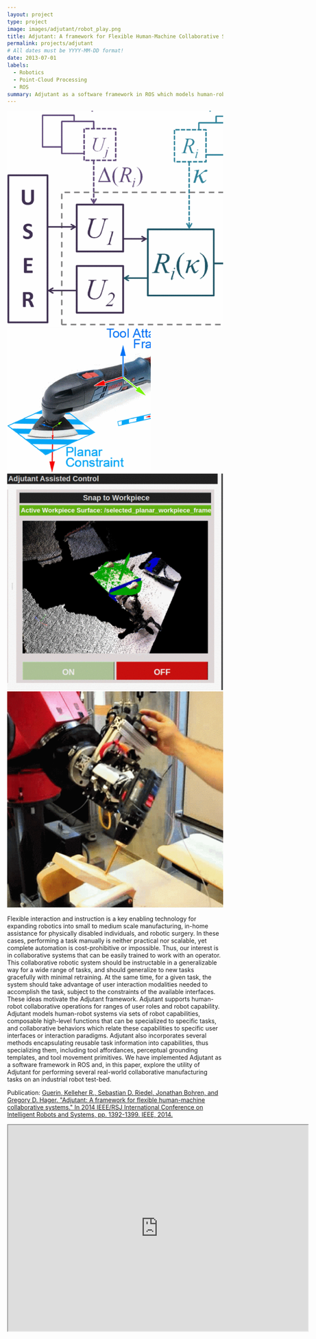 ```yaml
---
layout: project
type: project
image: images/adjutant/robot_play.png
title: Adjutant: A framework for Flexible Human-Machine Collaborative Systems
permalink: projects/adjutant
# All dates must be YYYY-MM-DD format!
date: 2013-07-01
labels:
  - Robotics
  - Point-Cloud Processing
  - ROS
summary: Adjutant as a software framework in ROS which models human-robot systems via sets of robot capabilities that can be specialized to specific tasks, and collaborative behaviors which relate these capabilities to specific user interfaces or interaction paradigms.
---
```


<div class="ui small rounded images">
  <img class="ui image" src="../images/adjutant/formal_.png">
  <img class="ui image" src="../images/adjutant/tools_.png">
  <img class="ui image" src="../images/adjutant/ui_.png">
  <img class="ui image" src="../images/adjutant/robot_.png">
</div>

Flexible interaction and instruction is a key enabling technology for expanding robotics into small to medium scale manufacturing, in-home assistance for physically disabled individuals, and robotic surgery. In these cases, performing a task manually is neither practical nor scalable, yet complete automation is cost-prohibitive or impossible. Thus, our interest is in collaborative systems that can be easily trained to work with an operator. This collaborative robotic system should be instructable in a generalizable way for a wide range of tasks, and should generalize to new tasks gracefully with minimal retraining. At the same time, for a given task, the system should take advantage of user interaction modalities needed to accomplish the task, subject to the constraints of the available interfaces. These ideas motivate the Adjutant framework. Adjutant supports human-robot collaborative operations for ranges of user roles and robot capability. Adjutant models human-robot systems via sets of robot capabilities, composable high-level functions that can be specialized to specific tasks, and collaborative behaviors which relate these capabilities to specific user interfaces or interaction paradigms. Adjutant also incorporates several methods encapsulating reusable task information into capabilities, thus specializing them, including tool affordances, perceptual grounding templates, and tool movement primitives. We have implemented Adjutant as a software framework in ROS and, in this paper, explore the utility of Adjutant for performing several real-world collaborative manufacturing tasks on an industrial robot test-bed.

Publication: <a href="https://ieeexplore.ieee.org/abstract/document/6942739">Guerin, Kelleher R., Sebastian D. Riedel, Jonathan Bohren, and Gregory D. Hager. "Adjutant: A framework for flexible human-machine collaborative systems." In 2014 IEEE/RSJ International Conference on Intelligent Robots and Systems, pp. 1392-1399. IEEE, 2014.</a>

<div class="embed-container">
  <iframe src="https://drive.google.com/file/d/1SY22FvxzqOUPO08vG41fKPCf5bBPtKFn/preview" width="700" height="480"></iframe>
</div>
